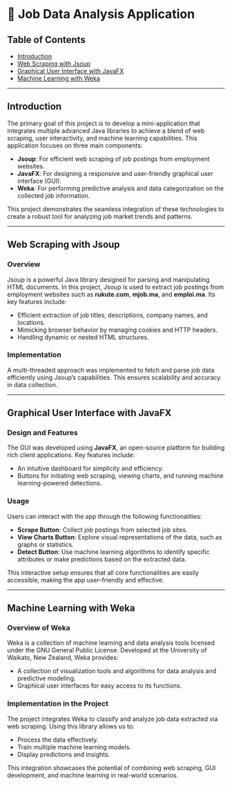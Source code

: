 # 🚀 **Job Data Analysis Application**

## Table of Contents

- [Introduction](#introduction)
- [Web Scraping with Jsoup](#web-scraping-with-jsoup)
- [Graphical User Interface with JavaFX](#graphical-user-interface-with-javafx)
- [Machine Learning with Weka](#machine-learning-with-weka)

---

## Introduction 

The primary goal of this project is to develop a mini-application that integrates multiple advanced Java libraries to achieve a blend of web scraping, user interactivity, and machine learning capabilities. This application focuses on three main components:

- **Jsoup**: For efficient web scraping of job postings from employment websites.
- **JavaFX**: For designing a responsive and user-friendly graphical user interface (GUI).
- **Weka**: For performing predictive analysis and data categorization on the collected job information.

This project demonstrates the seamless integration of these technologies to create a robust tool for analyzing job market trends and patterns.

---

## Web Scraping with Jsoup 

### Overview
Jsoup is a powerful Java library designed for parsing and manipulating HTML documents. In this project, Jsoup is used to extract job postings from employment websites such as **rukute.com**, **mjob.ma**, and **emploi.ma**. Its key features include:

- Efficient extraction of job titles, descriptions, company names, and locations.
- Mimicking browser behavior by managing cookies and HTTP headers.
- Handling dynamic or nested HTML structures.

### Implementation
A multi-threaded approach was implemented to fetch and parse job data efficiently using Jsoup’s capabilities. This ensures scalability and accuracy in data collection.

---

## Graphical User Interface with JavaFX 

### Design and Features
The GUI was developed using **JavaFX**, an open-source platform for building rich client applications. Key features include:

- An intuitive dashboard for simplicity and efficiency.
- Buttons for initiating web scraping, viewing charts, and running machine learning-powered detections.

### Usage
Users can interact with the app through the following functionalities:
- **Scrape Button**: Collect job postings from selected job sites.
- **View Charts Button**: Explore visual representations of the data, such as graphs or statistics.
- **Detect Button**: Use machine learning algorithms to identify specific attributes or make predictions based on the extracted data.

This interactive setup ensures that all core functionalities are easily accessible, making the app user-friendly and effective.

---

## Machine Learning with Weka 

### Overview of Weka
Weka is a collection of machine learning and data analysis tools licensed under the GNU General Public License. Developed at the University of Waikato, New Zealand, Weka provides:

- A collection of visualization tools and algorithms for data analysis and predictive modeling.
- Graphical user interfaces for easy access to its functions.

### Implementation in the Project
The project integrates Weka to classify and analyze job data extracted via web scraping. Using this library allows us to:

- Process the data effectively.
- Train multiple machine learning models.
- Display predictions and insights.

This integration showcases the potential of combining web scraping, GUI development, and machine learning in real-world scenarios.
